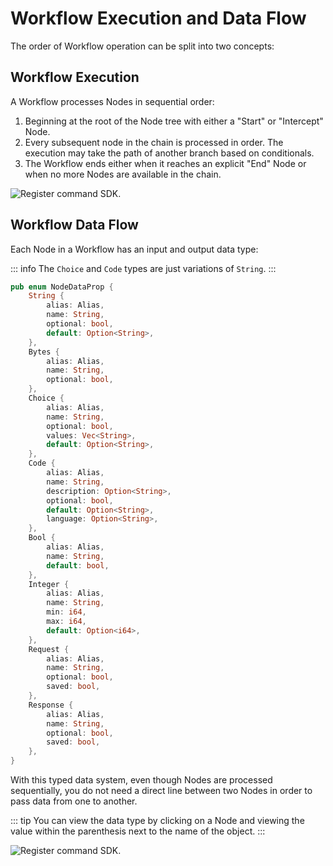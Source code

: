# Workflow Execution and Data Flow

The order of Workflow operation can be split into two concepts:

## Workflow Execution

A Workflow processes Nodes in sequential order:

1. Beginning at the root of the Node tree with either a "Start" or "Intercept" Node.
2. Every subsequent node in the chain is processed in order. The execution may take the path of another branch based on conditionals.
3. The Workflow ends either when it reaches an explicit "End" Node or when no more Nodes are available in the chain.

<img alt="Register command SDK." src="/_images/execution_flow.png" center/>

## Workflow Data Flow

Each Node in a Workflow has an input and output data type:

::: info
The `Choice` and `Code` types are just variations of `String`.
:::

``` rust
pub enum NodeDataProp {
    String {
        alias: Alias,
        name: String,
        optional: bool,
        default: Option<String>,
    },
    Bytes {
        alias: Alias,
        name: String,
        optional: bool,
    },
    Choice {
        alias: Alias,
        name: String,
        optional: bool,
        values: Vec<String>,
        default: Option<String>,
    },
    Code {
        alias: Alias,
        name: String,
        description: Option<String>,
        optional: bool,
        default: Option<String>,
        language: Option<String>,
    },
    Bool {
        alias: Alias,
        name: String,
        default: bool,
    },
    Integer {
        alias: Alias,
        name: String,
        min: i64,
        max: i64,
        default: Option<i64>,
    },
    Request {
        alias: Alias,
        name: String,
        optional: bool,
        saved: bool,
    },
    Response {
        alias: Alias,
        name: String,
        optional: bool,
        saved: bool,
    },
}
```

With this typed data system, even though Nodes are processed sequentially, you do not need a direct line between two Nodes in order to pass data from one to another.

::: tip
You can view the data type by clicking on a Node and viewing the value within the parenthesis next to the name of the object.
:::

<img alt="Register command SDK." src="/_images/data_flow.png" center/>
